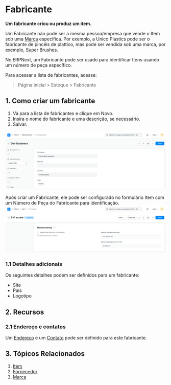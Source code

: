 # Fabricante



**Um fabricante criou ou produz um item.**


Um Fabricante não pode ser a mesma pessoa/empresa que vende o Item sob uma [Marca](/docs/pt/selling/brand) específica. Por exemplo, a Unico Plastics pode ser o fabricante de pincéis de plattico, mas pode ser vendida sob uma marca, por exemplo, Super Brushes.


No ERPNext, um Fabricante pode ser usado para identificar Itens usando um número de peça específico.


Para acessar a lista de fabricantes, acesse:



> 
> Página inicial > Estoque > Fabricante
> 
> 
> 


## 1. Como criar um fabricante


1. Vá para a lista de fabricantes e clique em Novo.
2. Insira o nome do fabricante e uma descrição, se necessário.
3. Salvar.


![Fabricante](/files/manufacturer.png)


Após criar um Fabricante, ele pode ser configurado no formulário Item com um Número de Peça do Fabricante para identificação.
![Fabricante](/files/manufacturer-part.png)


### 1.1 Detalhes adicionais


Os seguintes detalhes podem ser definidos para um fabricante:


* Site
* País
* Logotipo


## 2. Recursos


### 2.1 Endereço e contatos


Um [Endereço](/docs/pt/CRM/address) e um [Contato](/docs/pt/CRM/contact ) pode ser definido para este fabricante.


## 3. Tópicos Relacionados


1. [Item](/docs/pt/stock/item)
2. [Fornecedor](/docs/pt/buying/supplier)
3. [Marca](/docs/pt/selling/brand)



